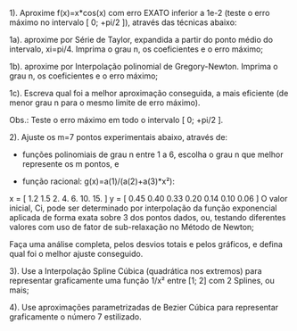 1). Aproxime f(x)=x*cos(x) com erro EXATO inferior a 1e-2 (teste o erro máximo no intervalo  [ 0; +pi/2 ]), através das técnicas abaixo:

1a). aproxime por Série de Taylor, expandida a partir do ponto médio do intervalo, xi=pi/4. Imprima o grau n, os coeficientes e o erro máximo; 

1b). aproxime por Interpolação polinomial de Gregory-Newton.  Imprima o grau n, os coeficientes e o erro máximo;

1c). Escreva qual foi a melhor aproximação conseguida, a mais eficiente (de menor grau n para o mesmo limite de erro máximo). 

Obs.: Teste o erro máximo em todo o intervalo [ 0; +pi/2 ].

2). Ajuste os m=7 pontos experimentais abaixo, através de:

- funções polinomiais de grau n entre 1 a 6, escolha o grau n que melhor represente os m pontos, e

- função racional: g(x)=a(1)/(a(2)+a(3)*x²):

x = [ 1.2   1.5   2.     4.     6.     10.   15. ]
y = [ 0.45 0.40 0.33 0.20 0.14 0.10 0.06 ]
O valor inicial, Ci, pode ser determinado por interpolação da função exponencial aplicada de forma exata sobre 3 dos pontos dados, ou, testando diferentes valores com uso de fator de sub-relaxação no Método de Newton;

Faça uma análise completa, pelos desvios totais e pelos gráficos, e defina qual foi o melhor ajuste conseguido.

3). Use a Interpolação Spline Cúbica (quadrática nos extremos) para representar graficamente uma função 1/x² entre [1; 2] com 2 Splines, ou mais;

4). Use aproximações parametrizadas de Bezier Cúbica para representar graficamente o número 7 estilizado.
